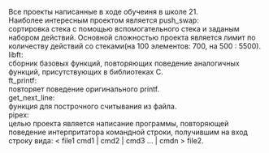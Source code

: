 Все проекты написанные в ходе обучеиня в школе 21.  
Наиболее интересным проектом является push_swap:  
	сортировка стека с помощью вспомогательного стека и заданым набором действий. Основной сложностью проекта является лимит по количеству действий со стеками(на 100 элементов: 700, на 500 : 5500).  
libft:  
	сборник базовых функций, повторяющих поведение аналогичных функций, присутствующих в библиотеках C.  
ft_printf:  
	повторяет поведение оригинального printf.  
get_next_line:  
	функция для построчного считывания из файла.  
pipex:  
	целью проекта является написание программы, повторяющей поведение интерпритатора командной строки, получившим на вход строку вида: < file1 cmd1 | cmd2 | cmd3 ... | cmdn > file2.  
